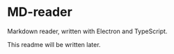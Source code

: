 # MD-reader

Markdown reader, written with Electron and TypeScript.

This readme will be written later.
